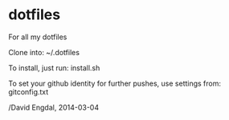 dotfiles
========

For all my dotfiles

Clone into: ~/.dotfiles

To install, just run:
install.sh

To set your github identity for further pushes, use settings from:
gitconfig.txt

/David Engdal, 2014-03-04
